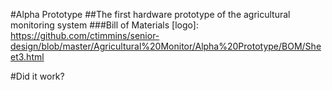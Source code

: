 #Alpha Prototype
##The first hardware prototype of the agricultural monitoring system
###Bill of Materials
[logo]: https://github.com/ctimmins/senior-design/blob/master/Agricultural%20Monitor/Alpha%20Prototype/BOM/Sheet3.html

#Did it work?